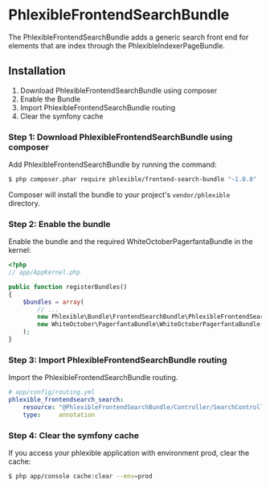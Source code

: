 PhlexibleFrontendSearchBundle
=============================

The PhlexibleFrontendSearchBundle adds a generic search front end for elements that are index through the PhlexibleIndexerPageBundle.

Installation
------------

1. Download PhlexibleFrontendSearchBundle using composer
2. Enable the Bundle
3. Import PhlexibleFrontendSearchBundle routing
4. Clear the symfony cache

### Step 1: Download PhlexibleFrontendSearchBundle using composer

Add PhlexibleFrontendSearchBundle by running the command:

``` bash
$ php composer.phar require phlexible/frontend-search-bundle "~1.0.0"
```

Composer will install the bundle to your project's `vendor/phlexible` directory.

### Step 2: Enable the bundle

Enable the bundle and the required WhiteOctoberPagerfantaBundle in the kernel:

``` php
<?php
// app/AppKernel.php

public function registerBundles()
{
    $bundles = array(
        // ...
        new Phlexible\Bundle\FrontendSearchBundle\PhlexibleFrontendSearchBundle(),
        new WhiteOctober\PagerfantaBundle\WhiteOctoberPagerfantaBundle(),
    );
}
```

### Step 3: Import PhlexibleFrontendSearchBundle routing

Import the PhlexibleFrontendSearchBundle routing.

``` yaml
# app/config/routing.yml
phlexible_frontendsearch_search:
    resource: "@PhlexibleFrontendSearchBundle/Controller/SearchController.php"
    type:     annotation
```

### Step 4: Clear the symfony cache

If you access your phlexible application with environment prod, clear the cache:

``` bash
$ php app/console cache:clear --env=prod
```
